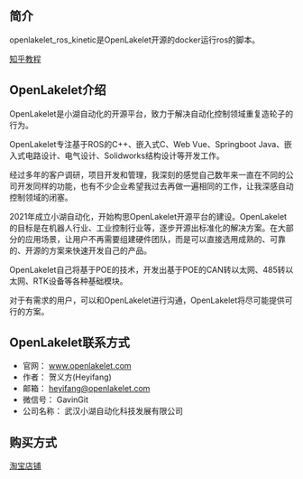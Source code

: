 ## 简介
openlakelet_ros_kinetic是OpenLakelet开源的docker运行ros的脚本。

[知乎教程](https://zhuanlan.zhihu.com/p/561308215)


## OpenLakelet介绍
OpenLakelet是小湖自动化的开源平台，致力于解决自动化控制领域重复造轮子的行为。

OpenLakelet专注基于ROS的C++、嵌入式C、Web Vue、Springboot Java、嵌入式电路设计、电气设计、Solidworks结构设计等开发工作。

经过多年的客户调研，项目开发和管理，我深刻的感觉自己数年来一直在不同的公司开发同样的功能，也有不少企业希望我过去再做一遍相同的工作，让我深感自动控制领域的闭塞。

2021年成立小湖自动化，开始构思OpenLakelet开源平台的建设。OpenLakelet的目标是在机器人行业、工业控制行业等，逐步开源出标准化的解决方案。在大部分的应用场景，让用户不再需要组建硬件团队，而是可以直接选用成熟的、可靠的、开源的方案来快速开发自己的产品。

OpenLakelet自己将基于POE的技术，开发出基于POE的CAN转以太网、485转以太网、RTK设备等各种基础模块。

对于有需求的用户，可以和OpenLakelet进行沟通，OpenLakelet将尽可能提供可行的方案。

## OpenLakelet联系方式
* 官网： www.openlakelet.com
* 作者： 贺义方(Heyifang)
* 邮箱： heyifang@openlakelet.com
* 微信号： GavinGit
* 公司名称： 武汉小湖自动化科技发展有限公司

## 购买方式
[淘宝店铺](https://openlakelet.taobao.com)

